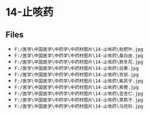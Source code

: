 # 14-止咳药

## Files

- `F:/医学\中国医学\中药学\中药材图片\14-止咳药\枇杷叶.jpg`
- `F:/医学\中国医学\中药学\中药材图片\14-止咳药\桑白皮.jpg`
- `F:/医学\中国医学\中药学\中药材图片\14-止咳药\款冬花.jpg`
- `F:/医学\中国医学\中药学\中药材图片\14-止咳药\白果.jpg`
- `F:/医学\中国医学\中药学\中药材图片\14-止咳药\百部.jpg`
- `F:/医学\中国医学\中药学\中药材图片\14-止咳药\紫苏子.jpg`
- `F:/医学\中国医学\中药学\中药材图片\14-止咳药\紫菀.jpg`
- `F:/医学\中国医学\中药学\中药材图片\14-止咳药\苦杏仁.jpg`
- `F:/医学\中国医学\中药学\中药材图片\14-止咳药\葶苈子.jpg`
- `F:/医学\中国医学\中药学\中药材图片\14-止咳药\马兜铃.jpg`
